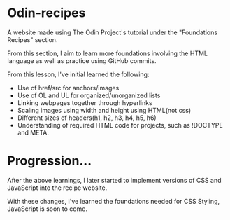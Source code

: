 # Odin-recipes

A website made using The Odin Project's tutorial under the "Foundations Recipes" section.

From this section, I aim to learn more foundations involving the HTML language as well as practice using GitHub commits.

<!--- What I've Learned --->

From this lesson, I've initial learned the following:

<ul>
    <li>Use of href/src for anchors/images</li>
    <li>Use of OL and UL for organized/unorganized lists</li>
    <li>Linking webpages together through hyperlinks</li>
    <li>Scaling images using width and height using HTML(not css)</li>
    <li>Different sizes of headers(h1, h2, h3, h4, h5, h6)</li>
    <li>Understanding of required HTML code for projects, such as !DOCTYPE and META.</li>
</ul>

<h1>Progression...</h1>

After the above learnings, I later started to implement versions of CSS and JavaScript into the recipe website.

With these changes, I've learned the foundations needed for CSS Styling, JavaScript is soon to come.
